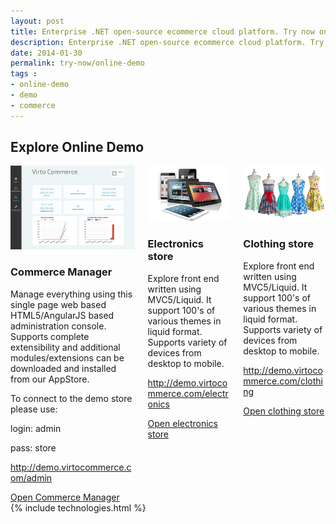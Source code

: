 ```yaml
---
layout: post
title: Enterprise .NET open-source ecommerce cloud platform. Try now online demo
description: Enterprise .NET open-source ecommerce cloud platform. Try now online demo
date: 2014-01-30
permalink: try-now/online-demo
tags : 
- online-demo
- demo
- commerce
---
```

<article role="main" class="main">
	<div class="responsive">
		<h1 class="title">Explore Online Demo</h1>
		<div class="columns three">
			<div class="column">
				<div class="block">
					<div class="img-300">
						<a href="http://demo.virtocommerce.com/admin" target="_blank" rel="nofollow"><img alt="Virto Commerce manager" src="assets/images/demo/admin-dashboard.jpg" class="border"></a>
					</div>
					<h3>Commerce Manager</h3>
					<p class="text">Manage everything using this single page web based HTML5/AngularJS based administration console. Supports complete extensibility and additional modules/extensions can be downloaded and installed from our AppStore.</p>
					<p class="text">To connect to the demo store please use:</p>
					<p class="text">login: admin</p>
					<p class="text">pass: store</p>
					<p class="text"><a href="http://demo.virtocommerce.com/admin" target="_blank" rel="nofollow">http://demo.virtocommerce.com/admin</a></p>
					<a class="button fill" target="_blank"  href="http://demo.virtocommerce.com/admin" rel="nofollow">Open Commerce Manager</a>
				</div>
			</div>
			<div class="column">
				<div class="block">
					<div class="img-300">
						<a target="_blank" href="http://demo.virtocommerce.com/electronics" rel="nofollow"><img alt="Virto Commerce frontend accelerator" src="assets/images/demo/frontend-electronics.jpg" class="border"></a>
					</div>
					<h3>Electronics store</h3>
					<p class="text">Explore front end written using MVC5/Liquid. It support 100's of various themes in liquid format. Supports variety of devices from desktop to mobile.</p>
					<p class="text"><a href="http://demo.virtocommerce.com/electronics" target="_blank" rel="nofollow">http://demo.virtocommerce.com/electronics</a></p>
					<a class="button fill" target="_blank" href="http://demo.virtocommerce.com/electronics" rel="nofollow">Open electronics store</a>
				</div>
			</div>
			<div class="column">
				<div class="block">
					<div class="img-300">
						<a target="_blank" href="http://demo.virtocommerce.com/clothing" rel="nofollow"><img alt="Virto Commerce frontend accelerator" src="assets/images/demo/frontend-clothing.jpg" class="border"></a>
					</div>
					<h3>Clothing store</h3>
					<p class="text">Explore front end written using MVC5/Liquid. It support 100's of various themes in liquid format. Supports variety of devices from desktop to mobile.</p>
					<p class="text"><a href="http://demo.virtocommerce.com/clothing" target="_blank" rel="nofollow">http://demo.virtocommerce.com/clothing</a></p>
					<a class="button fill" target="_blank" href="http://demo.virtocommerce.com/clothing" rel="nofollow">Open clothing store</a>
				</div>
			</div>
		</div>
	</div>
	{% include technologies.html %}
</article>
